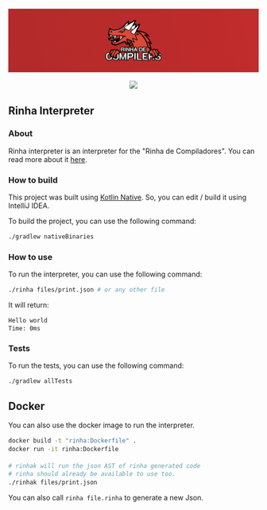 <div align="center">

![banner]

[<img src="https://img.shields.io/badge/Discord-7289DA?style=for-the-badge&logo=discord&logoColor=white">](https://discord.gg/e8EzgPscCw)

</div>

## Rinha Interpreter

### About

Rinha interpreter is an interpreter for the "Rinha de Compiladores".
You can read more about it [here](https://github.com/aripiprazole/rinha-de-compiler).

### How to build

This project was built using [Kotlin Native](https://kotlinlang.org/docs/native-overview.html).
So, you can edit / build it using IntelliJ IDEA.

To build the project, you can use the following command:

```bash
./gradlew nativeBinaries
```

### How to use

To run the interpreter, you can use the following command:

```bash
./rinha files/print.json # or any other file
```

It will return:

```
Hello world
Time: 0ms
```

### Tests

To run the tests, you can use the following command:

```bash
./gradlew allTests
```

[banner]: ./img/banner.png

## Docker

You can also use the docker image to run the interpreter.

```bash
docker build -t "rinha:Dockerfile" .
docker run -it rinha:Dockerfile

# rinhak will run the json AST of rinha generated code
# rinha should already be available to use too.
./rinhak files/print.json
```

You can also call `rinha file.rinha` to generate a new Json.
